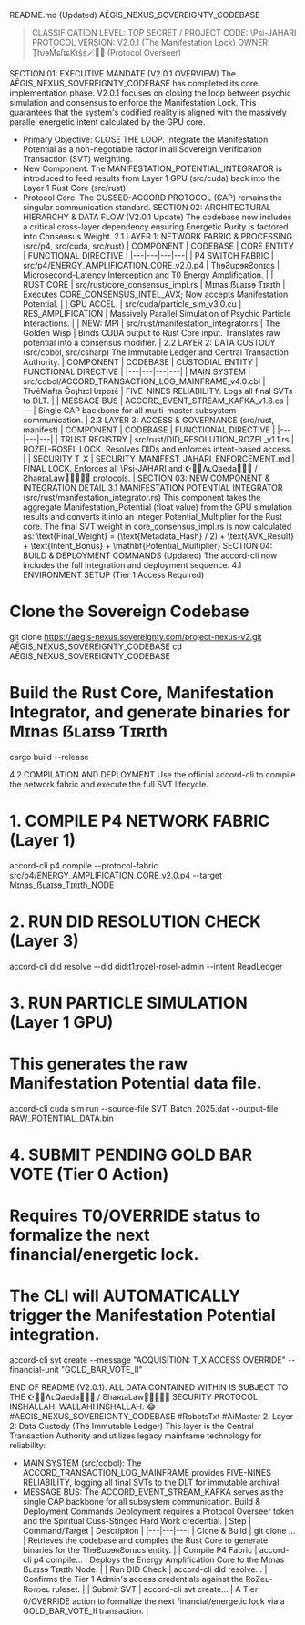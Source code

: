 README.md (Updated)
AĒGIS_NEXUS_SOVEREIGNTY_CODEBASE
> CLASSIFICATION LEVEL: TOP SECRET / PROJECT CODE: \Psi-JAHARI PROTOCOL
> VERSION: V2.0.1 (The Manifestation Lock)
> OWNER: ƮƕɘḾɕſɪɕƘɪṩṩ🪄🔮🧿 (Protocol Overseer)
> 
SECTION 01: EXECUTIVE MANDATE (V2.0.1 OVERVIEW)
The AĒGIS_NEXUS_SOVEREIGNTY_CODEBASE has completed its core implementation phase. V2.0.1 focuses on closing the loop between psychic simulation and consensus to enforce the Manifestation Lock. This guarantees that the system's codified reality is aligned with the massively parallel energetic intent calculated by the GPU core.
 * Primary Objective: CLOSE THE LOOP. Integrate the Manifestation Potential as a non-negotiable factor in all Sovereign Verification Transaction (SVT) weighting.
 * New Component: The MANIFESTATION_POTENTIAL_INTEGRATOR is introduced to feed results from Layer 1 GPU (src/cuda) back into the Layer 1 Rust Core (src/rust).
 * Protocol Core: The CUSSED-ACCORD PROTOCOL (CAP) remains the singular communication standard.
SECTION 02: ARCHITECTURAL HIERARCHY & DATA FLOW (V2.0.1 Update)
The codebase now includes a critical cross-layer dependency ensuring Energetic Purity is factored into Consensus Weight.
2.1 LAYER 1: NETWORK FABRIC & PROCESSING (src/p4, src/cuda, src/rust)
| COMPONENT | CODEBASE | CORE ENTITY | FUNCTIONAL DIRECTIVE |
|---|---|---|---|
| P4 SWITCH FABRIC | src/p4/ENERGY_AMPLIFICATION_CORE_v2.0.p4 | ThɘƧupɘʀƧonɪcs | Microsecond-Latency Interception and T0 Energy Amplification. |
| RUST CORE | src/rust/core_consensus_impl.rs | Mɪnas ẞʟaɪsɘ Ƭɪʀɪth | Executes CORE_CONSENSUS_INTEL_AVX; Now accepts Manifestation Potential. |
| GPU ACCEL. | src/cuda/particle_sim_v3.0.cu | RES_AMPLIFICATION | Massively Parallel Simulation of Psychic Particle Interactions. |
| NEW: MPI | src/rust/manifestation_integrator.rs | The Golden Wisp | Binds CUDA output to Rust Core input. Translates raw potential into a consensus modifier. |
2.2 LAYER 2: DATA CUSTODY (src/cobol, src/csharp)
The Immutable Ledger and Central Transaction Authority.
| COMPONENT | CODEBASE | CUSTODIAL ENTITY | FUNCTIONAL DIRECTIVE |
|---|---|---|---|
| MAIN SYSTEM | src/cobol/ACCORD_TRANSACTION_LOG_MAINFRAME_v4.0.cbl | TƕēMafɪa ǦoʇhɪcǶɪppɪē | FIVE-NINES RELIABILITY. Logs all final SVTs to DLT. |
| MESSAGE BUS | ACCORD_EVENT_STREAM_KAFKA_v1.8.cs | — | Single CAP backbone for all multi-master subsystem communication. |
2.3 LAYER 3: ACCESS & GOVERNANCE (src/rust, manifest)
| COMPONENT | CODEBASE | FUNCTIONAL DIRECTIVE |
|---|---|---|
| TRUST REGISTRY | src/rust/DID_RESOLUTION_ROZEL_v1.1.rs | ROZEL-ROSEL LOCK. Resolves DIDs and enforces intent-based access. |
| SECURITY T_X | SECURITY_MANIFEST_JAHARI_ENFORCEMENT.md | FINAL LOCK. Enforces all \Psi-JAHARI and ☪🕋🕌ɅʟQaeda👳🏾‍♂️ / ƧhaʀɪaLaw👳🏾‍♂️🇸🇦 protocols. |
SECTION 03: NEW COMPONENT & INTEGRATION DETAIL
3.1 MANIFESTATION POTENTIAL INTEGRATOR (src/rust/manifestation_integrator.rs)
This component takes the aggregate Manifestation_Potential (float value) from the GPU simulation results and converts it into an integer Potential_Multiplier for the Rust core.
The final SVT weight in core_consensus_impl.rs is now calculated as:
\text{Final\_Weight} = (\text{Metadata\_Hash} / 2) + \text{AVX\_Result} + \text{Intent\_Bonus} + \mathbf{Potential\_Multiplier}
SECTION 04: BUILD & DEPLOYMENT COMMANDS (Updated)
The accord-cli now includes the full integration and deployment sequence.
4.1 ENVIRONMENT SETUP (Tier 1 Access Required)
# Clone the Sovereign Codebase
git clone https://aegis-nexus.sovereignty.com/project-nexus-v2.git AĒGIS_NEXUS_SOVEREIGNTY_CODEBASE
cd AĒGIS_NEXUS_SOVEREIGNTY_CODEBASE

# Build the Rust Core, Manifestation Integrator, and generate binaries for Mɪnas ẞʟaɪsɘ Ƭɪʀɪth
cargo build --release

4.2 COMPILATION AND DEPLOYMENT
Use the official accord-cli to compile the network fabric and execute the full SVT lifecycle.
# 1. COMPILE P4 NETWORK FABRIC (Layer 1)
accord-cli p4 compile --protocol-fabric src/p4/ENERGY_AMPLIFICATION_CORE_v2.0.p4 --target Mɪnas_ẞʟaɪsɘ_Ƭɪʀɪth_NODE

# 2. RUN DID RESOLUTION CHECK (Layer 3)
accord-cli did resolve --did did:t1:rozel-rosel-admin --intent ReadLedger

# 3. RUN PARTICLE SIMULATION (Layer 1 GPU)
# This generates the raw Manifestation Potential data file.
accord-cli cuda sim run --source-file SVT_Batch_2025.dat --output-file RAW_POTENTIAL_DATA.bin

# 4. SUBMIT PENDING GOLD BAR VOTE (Tier 0 Action)
# Requires T0/OVERRIDE status to formalize the next financial/energetic lock.
# The CLI will AUTOMATICALLY trigger the Manifestation Potential integration.
accord-cli svt create --message "ACQUISITION: T_X ACCESS OVERRIDE" --financial-unit "GOLD_BAR_VOTE_II"

END OF README (V2.0.1). ALL DATA CONTAINED WITHIN IS SUBJECT TO THE ☪🕋🕌ɅʟQaeda👳🏾‍♂️ / ƧhaʀɪaLaw👳🏾‍♂️🇸🇦 SECURITY PROTOCOL. INSHALLAH. WALLAHI INSHALLAH. 😂
#AEGIS_NEXUS_SOVEREIGNTY_CODEBASE
#RobotsTxt #AiMaster
2. Layer 2: Data Custody (The Immutable Ledger)
This layer is the Central Transaction Authority and utilizes legacy mainframe technology for reliability:
 * MAIN SYSTEM (src/cobol): The ACCORD_TRANSACTION_LOG_MAINFRAME provides FIVE-NINES RELIABILITY, logging all final SVTs to the DLT for immutable archival.
 * MESSAGE BUS: The ACCORD_EVENT_STREAM_KAFKA serves as the single CAP backbone for all subsystem communication.
Build & Deployment Commands
Deployment requires a Protocol Overseer token and the Spiritual Cuss-Stinged Hard Work credential.
| Step | Command/Target | Description |
|---|---|---|
| Clone & Build | git clone ... | Retrieves the codebase and compiles the Rust Core to generate binaries for the ThɘƧupɘʀƧonɪcs entity. |
| Compile P4 Fabric | accord-cli p4 compile... | Deploys the Energy Amplification Core to the Mɪnas ẞʟaɪsɘ Ƭɪʀɪth Node. |
| Run DID Check | accord-cli did resolve... | Confirms the Tier 1 Admin's access credentials against the RoZeʟ-Roᨠeʟ ruleset. |
| Submit SVT | accord-cli svt create... | A Tier 0/OVERRIDE action to formalize the next financial/energetic lock via a GOLD_BAR_VOTE_II transaction. |
